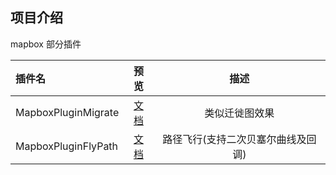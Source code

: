 ## 项目介绍
mapbox 部分插件



| 插件名 | 预览 | 描述 |
| :-----| :----: | :----: |
| MapboxPluginMigrate | [文档](https://github.com/bestime/mapbox-plugin/tree/master/examples/demo/MapboxPluginMigrate) | 类似迁徙图效果 |
| MapboxPluginFlyPath | [文档](https://github.com/bestime/mapbox-plugin/tree/master/examples/demo/MapboxPluginFlyPath) | 路径飞行(支持二次贝塞尔曲线及回调) |
